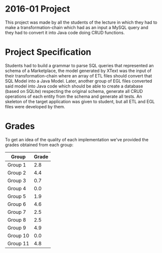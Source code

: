# 2016-01 Project
This project was made by all the students of the lecture in which they had to make a transformation-chain which had as an input a MySQL query and they had to convert it into Java code doing CRUD functions.

# Project Specification
Students had to build a grammar to parse SQL queries that represented an schema of a Marketplace, the model generated by XText was the input of their transformation-chain where an array of ETL files should convert that SQL Model into a Java Model. Later, another group of EGL files converted said model into Java code which should be able to create a database (based on SQLite) respecting the original schema, generate all CRUD operations of each entity from the schema and generate all tests. An skeleton of the target application was given to student, but all ETL and EGL files were developed by them.

# Grades
To get an idea of the quality of each implementation we've provided the grades obtained from each group:


|Group    |Grade|
|---------|-----|
|Group 1  | 2.8 |
|Group 2  | 4.4 |
|Group 3  | 0.7 |
|Group 4  | 0.0 |
|Group 5  | 1.9 |
|Group 6  | 4.6 |
|Group 7  | 2.5 |
|Group 8  | 2.5 |
|Group 9  | 4.9 |
|Group 10 | 0.0 |
|Group 11 | 4.8 |
